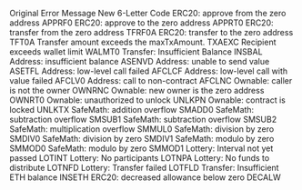 Original Error Message	New 6-Letter Code
ERC20: approve from the zero address	APPRF0
ERC20: approve to the zero address	APPRT0
ERC20: transfer from the zero address	TFRF0A
ERC20: transfer to the zero address	TFT0A
Transfer amount exceeds the maxTxAmount.	TXAEXC
Recipient exceeds wallet limit	WALMT0
Transfer: Insufficient Balance	INSBAL
Address: insufficient balance	ASENVD
Address: unable to send value	ASETFL
Address: low-level call failed	AFCLCF
Address: low-level call with value failed	AFCLV0
Address: call to non-contract	AFCLNC
Ownable: caller is not the owner	OWNRNC
Ownable: new owner is the zero address	OWNRT0
Ownable: unauthorized to unlock	UNLKPN
Ownable: contract is locked	UNLKTX
SafeMath: addition overflow	SMADD0
SafeMath: subtraction overflow	SMSUB1
SafeMath: subtraction overflow	SMSUB2
SafeMath: multiplication overflow	SMMUL0
SafeMath: division by zero	SMDIV0
SafeMath: division by zero	SMDIV1
SafeMath: modulo by zero	SMMOD0
SafeMath: modulo by zero	SMMOD1
Lottery: Interval not yet passed	LOTINT
Lottery: No participants	LOTNPA
Lottery: No funds to distribute	LOTNFD
Lottery: Transfer failed	LOTFLD
Transfer: Insufficient ETH balance	INSETH
ERC20: decreased allowance below zero	DECALW
